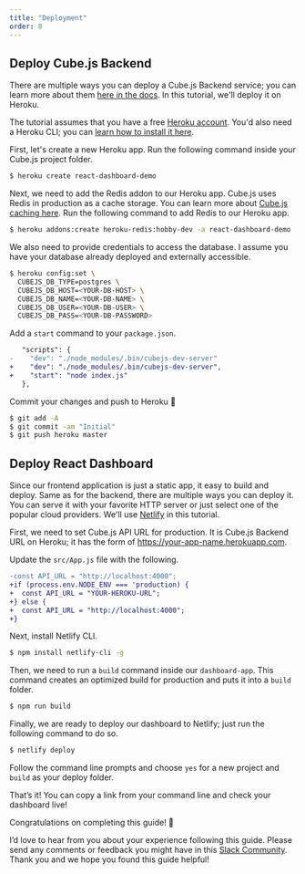 ```yaml
---
title: "Deployment"
order: 8
---
```


## Deploy Cube.js Backend

There are multiple ways you can deploy a Cube.js Backend service; you can learn
more about them [here in the docs](https://cube.dev/docs/deployment). In this tutorial, we'll deploy it on Heroku.

The tutorial assumes that you have a free [Heroku account](https://signup.heroku.com/signup/dc). You'd also need a Heroku CLI; you can [learn how to install it here](https://devcenter.heroku.com/articles/heroku-cli).

First, let's create a new Heroku app. Run the following command inside your
Cube.js project folder.

```bash
$ heroku create react-dashboard-demo
```

Next, we need to add the Redis addon to our Heroku app. Cube.js uses Redis in
production as a cache storage. You can learn more about [Cube.js caching here](https://cube.dev/docs/caching).
Run the following command to add Redis to our Heroku app.

```bash
$ heroku addons:create heroku-redis:hobby-dev -a react-dashboard-demo
```

We also need to provide credentials to access the database. I assume you have
your database already deployed and externally accessible.

```bash
$ heroku config:set \
  CUBEJS_DB_TYPE=postgres \
  CUBEJS_DB_HOST=<YOUR-DB-HOST> \
  CUBEJS_DB_NAME=<YOUR-DB-NAME> \
  CUBEJS_DB_USER=<YOUR-DB-USER> \
  CUBEJS_DB_PASS=<YOUR-DB-PASSWORD>
```

Add a `start` command to your `package.json`.

```diff
   "scripts": {
-    "dev": "./node_modules/.bin/cubejs-dev-server"
+    "dev": "./node_modules/.bin/cubejs-dev-server",
+    "start": "node index.js"
   },
```

Commit your changes and push to Heroku 🚀

```bash
$ git add -A
$ git commit -am "Initial"
$ git push heroku master
```

## Deploy React Dashboard

Since our frontend application is just a static app, it easy to build and
deploy. Same as for the backend, there are multiple ways you can deploy it. You can serve it with your favorite HTTP server or just select one of the popular cloud providers. We'll
use [Netlify](https://www.netlify.com/) in this tutorial.

First, we need to set Cube.js API URL for production. It is Cube.js Backend URL on Heroku; it has the form of https://your-app-name.herokuapp.com.

Update the `src/App.js` file with the following.

```diff
-const API_URL = "http://localhost:4000";
+if (process.env.NODE_ENV === 'production) {
+  const API_URL = "YOUR-HEROKU-URL";
+} else {
+  const API_URL = "http://localhost:4000";
+}
```

Next, install Netlify CLI.

```bash
$ npm install netlify-cli -g
```

Then, we need to run a `build` command inside our `dashboard-app`. This command
creates an optimized build for production and puts it into a `build` folder.

```bash
$ npm run build
```

Finally, we are ready to deploy our dashboard to Netlify; just run the
following command to do so.

```bash
$ netlify deploy
```

Follow the command line prompts and choose `yes` for a new project and `build` as your deploy folder.

That’s it! You can copy a link from your command line and check your dashboard
live!

Congratulations on completing this guide! 🎉

I’d love to hear from you about your experience following this guide. Please send any comments or feedback you might have in this [Slack Community](https://slack.cube.dev). Thank you and we hope you found this guide helpful!
